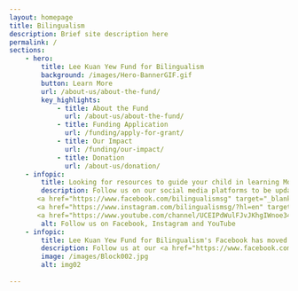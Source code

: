 ```yaml
---
layout: homepage
title: Bilingualism
description: Brief site description here
permalink: /
sections:
    - hero:
        title: Lee Kuan Yew Fund for Bilingualism
        background: /images/Hero-BannerGIF.gif
        button: Learn More
        url: /about-us/about-the-fund/
        key_highlights:
            - title: About the Fund
              url: /about-us/about-the-fund/
            - title: Funding Application
              url: /funding/apply-for-grant/
            - title: Our Impact
              url: /funding/our-impact/
            - title: Donation
              url: /about-us/donation/
    - infopic:
        title: Looking for resources to guide your child in learning Mother Tongue languages?
        description: Follow us on our social media platforms to be updated on interesting resources supported by LKYFB.
       <a href="https://www.facebook.com/bilingualismsg" target="_blank">Follow us on our Facebook</a> 
       <a href="https://www.instagram.com/bilingualismsg/?hl=en" target="_blank">Follow us on our Instagram</a>
       <a href="https://www.youtube.com/channel/UCEIPdWulFJvJKhgIWnoe34w" target="_blank">Follow us on our YouTube channel</a>
        alt: Follow us on Facebook, Instagram and YouTube
    - infopic:
        title: Lee Kuan Yew Fund for Bilingualism's Facebook has moved!
        description: Follow us at our <a href="https://www.facebook.com/bilingualismsg" target="_blank">Facebook</a> and <a href="https://instagram.com/bilingualismsg?igshid=u6xx0wat0rcd" target="_blank">Instagram</a> page.
        image: /images/Block002.jpg
        alt: img02
     
---
```

